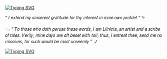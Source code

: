 [![Typing SVG](https://readme-typing-svg.demolab.com?font=Fira+Code&weight=200&duration=6000&pause=1000&color=000000C3&width=435&lines=%E2%94%80%E2%94%80%E2%94%80%E2%94%80+%E2%9C%A7+%E7%9A%86%E3%81%95%E3%82%93%E3%81%93%E3%82%93%E3%81%AB%E3%81%A1%E3%81%AF%E3%80%82.%F0%96%A5%94+%DD%81+%CB%96+%E2%94%80%E2%94%80%E2%94%80%E2%94%80)](https://git.io/typing-svg)

       

   “ 𝐼 𝑒𝑥𝑡𝑒𝑛𝑑 𝑚𝑦 𝑠𝑖𝑛𝑐𝑒𝑟𝑒𝑠𝑡 𝑔𝑟𝑎𝑡𝑖𝑡𝑢𝑑𝑒 𝑓𝑜𝑟 𝑡ℎ𝑦 𝑖𝑛𝑡𝑒𝑟𝑒𝑠𝑡 𝑖𝑛 𝑚𝑖𝑛𝑒 𝑜𝑤𝑛 𝑝𝑟𝑜𝑓𝑖𝑙𝑒! ” 𖧧
   
  
   𓂅 “ 𝑇𝑜 𝑡ℎ𝑜𝑠𝑒 𝑤ℎ𝑜 𝑑𝑜𝑡ℎ 𝑝𝑒𝑟𝑢𝑠𝑒 𝑡ℎ𝑒𝑠𝑒 𝑤𝑜𝑟𝑑𝑠, 𝐼 𝑎𝑚 𝐿𝑖𝑙𝑛𝑖𝑐𝑖𝑎, 𝑎𝑛 𝑎𝑟𝑡𝑖𝑠𝑡 𝑎𝑛𝑑 𝑎 𝑠𝑐𝑟𝑖𝑏𝑒 𝑜𝑓 𝑡𝑎𝑙𝑒𝑠. 𝑉𝑒𝑟𝑖𝑙𝑦, 𝑚𝑖𝑛𝑒 𝑑𝑎𝑦𝑠 𝑎𝑟𝑒 𝑜𝑓𝑡 𝑏𝑒𝑠𝑒𝑡 𝑤𝑖𝑡ℎ 𝑡𝑜𝑖𝑙; 𝑡ℎ𝑢𝑠, 𝐼 𝑒𝑛𝑡𝑟𝑒𝑎𝑡 𝑡ℎ𝑒𝑒, 𝑠𝑒𝑛𝑑 𝑚𝑒 𝑛𝑜 𝑚𝑖𝑠𝑠𝑖𝑣𝑒𝑠, 𝑓𝑜𝑟 𝑠𝑢𝑐ℎ 𝑤𝑜𝑢𝑙𝑑 𝑏𝑒 𝑚𝑜𝑠𝑡 𝑢𝑛𝑠𝑒𝑒𝑚𝑙𝑦 ” ノ


 
[![Typing SVG](https://readme-typing-svg.demolab.com?font=Fira+Code&weight=200&duration=6000&pause=&color=FFFFFF&width=435&lines=%EF%B9%8B%EF%B9%8B%EF%B9%8B%EF%B9%8B%EF%B9%8B%EF%B9%8B%EF%B9%8B+%E2%80%A7%E2%82%8A%CB%9A+%E2%8A%B1+%E2%99%B0+%F0%93%86%99+%E2%80%A7%E2%82%8A%C2%B0+%EF%B9%8B%EF%B9%8B%EF%B9%8B%EF%B9%8B%EF%B9%8B%EF%B9%8B%EF%B9%8B)](https://git.io/typing-svg)
